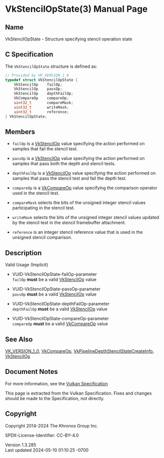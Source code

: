 # VkStencilOpState(3) Manual Page

## Name

VkStencilOpState - Structure specifying stencil operation state



## <a href="#_c_specification" class="anchor"></a>C Specification

The `VkStencilOpState` structure is defined as:

``` c
// Provided by VK_VERSION_1_0
typedef struct VkStencilOpState {
    VkStencilOp    failOp;
    VkStencilOp    passOp;
    VkStencilOp    depthFailOp;
    VkCompareOp    compareOp;
    uint32_t       compareMask;
    uint32_t       writeMask;
    uint32_t       reference;
} VkStencilOpState;
```

## <a href="#_members" class="anchor"></a>Members

- `failOp` is a [VkStencilOp](https://registry.khronos.org/vulkan/specs/1.3-extensions/man/html/VkStencilOp.html) value specifying the
  action performed on samples that fail the stencil test.

- `passOp` is a [VkStencilOp](https://registry.khronos.org/vulkan/specs/1.3-extensions/man/html/VkStencilOp.html) value specifying the
  action performed on samples that pass both the depth and stencil
  tests.

- `depthFailOp` is a [VkStencilOp](https://registry.khronos.org/vulkan/specs/1.3-extensions/man/html/VkStencilOp.html) value specifying
  the action performed on samples that pass the stencil test and fail
  the depth test.

- `compareOp` is a [VkCompareOp](https://registry.khronos.org/vulkan/specs/1.3-extensions/man/html/VkCompareOp.html) value specifying the
  comparison operator used in the stencil test.

- `compareMask` selects the bits of the unsigned integer stencil values
  participating in the stencil test.

- `writeMask` selects the bits of the unsigned integer stencil values
  updated by the stencil test in the stencil framebuffer attachment.

- `reference` is an integer stencil reference value that is used in the
  unsigned stencil comparison.

## <a href="#_description" class="anchor"></a>Description

Valid Usage (Implicit)

- <a href="#VUID-VkStencilOpState-failOp-parameter"
  id="VUID-VkStencilOpState-failOp-parameter"></a>
  VUID-VkStencilOpState-failOp-parameter  
  `failOp` **must** be a valid [VkStencilOp](https://registry.khronos.org/vulkan/specs/1.3-extensions/man/html/VkStencilOp.html) value

- <a href="#VUID-VkStencilOpState-passOp-parameter"
  id="VUID-VkStencilOpState-passOp-parameter"></a>
  VUID-VkStencilOpState-passOp-parameter  
  `passOp` **must** be a valid [VkStencilOp](https://registry.khronos.org/vulkan/specs/1.3-extensions/man/html/VkStencilOp.html) value

- <a href="#VUID-VkStencilOpState-depthFailOp-parameter"
  id="VUID-VkStencilOpState-depthFailOp-parameter"></a>
  VUID-VkStencilOpState-depthFailOp-parameter  
  `depthFailOp` **must** be a valid [VkStencilOp](https://registry.khronos.org/vulkan/specs/1.3-extensions/man/html/VkStencilOp.html)
  value

- <a href="#VUID-VkStencilOpState-compareOp-parameter"
  id="VUID-VkStencilOpState-compareOp-parameter"></a>
  VUID-VkStencilOpState-compareOp-parameter  
  `compareOp` **must** be a valid [VkCompareOp](https://registry.khronos.org/vulkan/specs/1.3-extensions/man/html/VkCompareOp.html) value

## <a href="#_see_also" class="anchor"></a>See Also

[VK_VERSION_1_0](https://registry.khronos.org/vulkan/specs/1.3-extensions/man/html/VK_VERSION_1_0.html), [VkCompareOp](https://registry.khronos.org/vulkan/specs/1.3-extensions/man/html/VkCompareOp.html),
[VkPipelineDepthStencilStateCreateInfo](https://registry.khronos.org/vulkan/specs/1.3-extensions/man/html/VkPipelineDepthStencilStateCreateInfo.html),
[VkStencilOp](https://registry.khronos.org/vulkan/specs/1.3-extensions/man/html/VkStencilOp.html)

## <a href="#_document_notes" class="anchor"></a>Document Notes

For more information, see the <a
href="https://registry.khronos.org/vulkan/specs/1.3-extensions/html/vkspec.html#VkStencilOpState"
target="_blank" rel="noopener">Vulkan Specification</a>

This page is extracted from the Vulkan Specification. Fixes and changes
should be made to the Specification, not directly.

## <a href="#_copyright" class="anchor"></a>Copyright

Copyright 2014-2024 The Khronos Group Inc.

SPDX-License-Identifier: CC-BY-4.0

Version 1.3.285  
Last updated 2024-05-10 01:10:25 -0700

